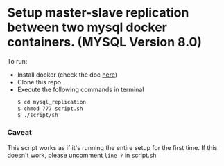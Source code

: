# Setup master-slave replication between two mysql docker containers. (MYSQL Version 8.0)

To run:
  - Install docker (check the doc [here](https://docs.docker.com/engine/install/))
  - Clone this repo
  - Execute the following commands in terminal
    ```sh
    $ cd mysql_replication
    $ chmod 777 script.sh
    $ ./script/sh
    ```
### Caveat
This script works as if it's running the entire setup for the first time. If this doesn't work, please uncomment `line 7` in script.sh